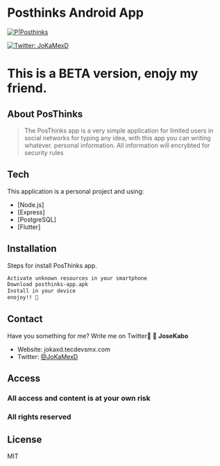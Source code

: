 # Posthinks Android App

[![P|Posthinks](http://weesofts.com/assetspublics/posthinks/img_download.png)](https://www.mediafire.com/file/a46rn0y4h9mdud8/posthinks-app.apk/file)

[![Twitter: JoKaMexD](https://img.shields.io/twitter/follow/JoKaMexD.svg?style=social)](https://twitter.com/JoKaMexD)

# This is a BETA version, enojy my friend.

## About PosThinks

> The PosThinks app is a very simple application for
> limited users in social networks for typing any
> idea, with this app you can writing whatever.
> personal information. All information will encrybted for security rules


## Tech

This application is a personal project and using:

- [Node.js]
- [Express]
- [PostgreSQL]
- [Flutter]


## Installation


Steps for install PosThinks app.

```sh
Activate unknown resources in your smartphone
Download posthinks-app.apk
Install in your device
enojoy!! 🎈
```

## Contact
Have you something for me? Write me on Twitter📢
👤 **JoseKabo**

* Website: jokaxd.tecdevsmx.com
* Twitter: [@JoKaMexD](https://twitter.com/JoKaMexD)


## Access
 ### All access and content is at your own risk

### All rights reserved
## License

MIT
